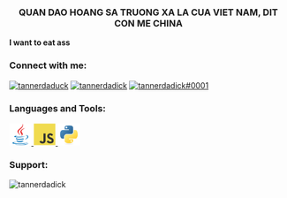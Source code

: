 <h3 align="center">QUAN DAO HOANG SA TRUONG XA LA CUA VIET NAM, DIT CON ME CHINA</h3>

**I want to eat ass**

<h3 align="left">Connect with me:</h3>
<p align="left">
<a href="https://fb.com/tannerdaduck" target="blank"><img align="center" src="https://raw.githubusercontent.com/rahuldkjain/github-profile-readme-generator/master/src/images/icons/Social/facebook.svg" alt="tannerdaduck" height="30" width="40" /></a>
<a href="https://instagram.com/tannerdadick" target="blank"><img align="center" src="https://raw.githubusercontent.com/rahuldkjain/github-profile-readme-generator/master/src/images/icons/Social/instagram.svg" alt="tannerdadick" height="30" width="40" /></a>
<a href="https://discord.gg/tannerdadick#0001" target="blank"><img align="center" src="https://raw.githubusercontent.com/rahuldkjain/github-profile-readme-generator/master/src/images/icons/Social/discord.svg" alt="tannerdadick#0001" height="30" width="40" /></a>
</p>

<h3 align="left">Languages and Tools:</h3>
<p align="left"> <a href="https://www.java.com" target="_blank"> <img src="https://raw.githubusercontent.com/devicons/devicon/master/icons/java/java-original.svg" alt="java" width="40" height="40"/> </a> <a href="https://developer.mozilla.org/en-US/docs/Web/JavaScript" target="_blank"> <img src="https://raw.githubusercontent.com/devicons/devicon/master/icons/javascript/javascript-original.svg" alt="javascript" width="40" height="40"/> </a> <a href="https://www.python.org" target="_blank"> <img src="https://raw.githubusercontent.com/devicons/devicon/master/icons/python/python-original.svg" alt="python" width="40" height="40"/> </a> </p>

<h3 align="left">Support:</h3>
<p><a href="https://www.buymeacoffee.com/tannerdadick"> <img align="left" src="https://cdn.buymeacoffee.com/buttons/v2/default-yellow.png" height="50" width="210" alt="tannerdadick" /></a></p><br><br>
